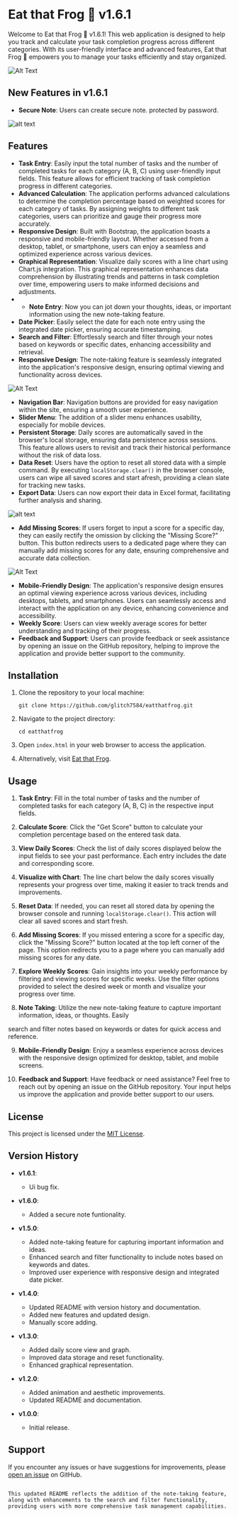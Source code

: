 # Eat that Frog 🐸 v1.6.1

Welcome to Eat that Frog 🐸 v1.6.1! This web application is designed to help you track and calculate your task completion progress across different categories. With its user-friendly interface and advanced features, Eat that Frog 🐸 empowers you to manage your tasks efficiently and stay organized.

![Alt Text](index.PNG)

## New Features in v1.6.1

- **Secure Note**: Users can create secure note. protected by password.

![alt text](note.png)

## Features

- **Task Entry**: Easily input the total number of tasks and the number of completed tasks for each category (A, B, C) using user-friendly input fields. This feature allows for efficient tracking of task completion progress in different categories.
- **Advanced Calculation**: The application performs advanced calculations to determine the completion percentage based on weighted scores for each category of tasks. By assigning weights to different task categories, users can prioritize and gauge their progress more accurately.
- **Responsive Design**: Built with Bootstrap, the application boasts a responsive and mobile-friendly layout. Whether accessed from a desktop, tablet, or smartphone, users can enjoy a seamless and optimized experience across various devices.
- **Graphical Representation**: Visualize daily scores with a line chart using Chart.js integration. This graphical representation enhances data comprehension by illustrating trends and patterns in task completion over time, empowering users to make informed decisions and adjustments.
- - **Note Entry**: Now you can jot down your thoughts, ideas, or important information using the new note-taking feature.
- **Date Picker**: Easily select the date for each note entry using the integrated date picker, ensuring accurate timestamping.
- **Search and Filter**: Effortlessly search and filter through your notes based on keywords or specific dates, enhancing accessibility and retrieval.
- **Responsive Design**: The note-taking feature is seamlessly integrated into the application's responsive design, ensuring optimal viewing and functionality across devices.

![Alt Text](daily-scores.PNG)

- **Navigation Bar**: Navigation buttons are provided for easy navigation within the site, ensuring a smooth user experience.
- **Slider Menu**: The addition of a slider menu enhances usability, especially for mobile devices.
- **Persistent Storage**: Daily scores are automatically saved in the browser's local storage, ensuring data persistence across sessions. This feature allows users to revisit and track their historical performance without the risk of data loss.
- **Data Reset**: Users have the option to reset all stored data with a simple command. By executing `localStorage.clear()` in the browser console, users can wipe all saved scores and start afresh, providing a clean slate for tracking new tasks.
- **Export Data**: Users can now export their data in Excel format, facilitating further analysis and sharing.

![alt text](r_e.png)

- **Add Missing Scores**: If users forget to input a score for a specific day, they can easily rectify the omission by clicking the "Missing Score?" button. This button redirects users to a dedicated page where they can manually add missing scores for any date, ensuring comprehensive and accurate data collection.

![Alt Text](data-add.png)

- **Mobile-Friendly Design**: The application's responsive design ensures an optimal viewing experience across various devices, including desktops, tablets, and smartphones. Users can seamlessly access and interact with the application on any device, enhancing convenience and accessibility.
- **Weekly Score**: Users can view weekly average scores for better understanding and tracking of their progress.
- **Feedback and Support**: Users can provide feedback or seek assistance by opening an issue on the GitHub repository, helping to improve the application and provide better support to the community.

## Installation

1. Clone the repository to your local machine:

   ```
   git clone https://github.com/glitch7584/eatthatfrog.git
   ```

2. Navigate to the project directory:

   ```
   cd eatthatfrog
   ```

3. Open `index.html` in your web browser to access the application.

4. Alternatively, visit [Eat that Frog](https://eatthatfrog.netlify.app/).

## Usage

1. **Task Entry**: Fill in the total number of tasks and the number of completed tasks for each category (A, B, C) in the respective input fields.

2. **Calculate Score**: Click the "Get Score" button to calculate your completion percentage based on the entered task data.

3. **View Daily Scores**: Check the list of daily scores displayed below the input fields to see your past performance. Each entry includes the date and corresponding score.

4. **Visualize with Chart**: The line chart below the daily scores visually represents your progress over time, making it easier to track trends and improvements.

5. **Reset Data**: If needed, you can reset all stored data by opening the browser console and running `localStorage.clear()`. This action will clear all saved scores and start fresh.

6. **Add Missing Scores**: If you missed entering a score for a specific day, click the "Missing Score?" button located at the top left corner of the page. This option redirects you to a page where you can manually add missing scores for any date.

7. **Explore Weekly Scores**: Gain insights into your weekly performance by filtering and viewing scores for specific weeks. Use the filter options provided to select the desired week or month and visualize your progress over time.

8. **Note Taking**: Utilize the new note-taking feature to capture important information, ideas, or thoughts. Easily

search and filter notes based on keywords or dates for quick access and reference.

9. **Mobile-Friendly Design**: Enjoy a seamless experience across devices with the responsive design optimized for desktop, tablet, and mobile screens.

10. **Feedback and Support**: Have feedback or need assistance? Feel free to reach out by opening an issue on the GitHub repository. Your input helps us improve the application and provide better support to our users.

## License

This project is licensed under the [MIT License](LICENSE).

## Version History

- **v1.6.1**:
   - Ui bug fix.

- **v1.6.0**:
   - Added a secure note funtionality.

- **v1.5.0**:

  - Added note-taking feature for capturing important information and ideas.
  - Enhanced search and filter functionality to include notes based on keywords and dates.
  - Improved user experience with responsive design and integrated date picker.

- **v1.4.0**:

  - Updated README with version history and documentation.
  - Added new features and updated design.
  - Manually score adding.

- **v1.3.0**:

  - Added daily score view and graph.
  - Improved data storage and reset functionality.
  - Enhanced graphical representation.

- **v1.2.0**:

  - Added animation and aesthetic improvements.
  - Updated README and documentation.

- **v1.0.0**:
  - Initial release.

## Support

If you encounter any issues or have suggestions for improvements, please [open an issue](https://github.com/glitch7584/eatthatfrog/issues) on GitHub.

```

This updated README reflects the addition of the note-taking feature, along with enhancements to the search and filter functionality, providing users with more comprehensive task management capabilities.
```
